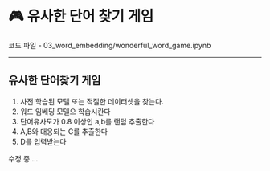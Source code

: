 

<h1>🎮 유사한 단어 찾기 게임</h1>
코드 파일 - 03_word_embedding/wonderful_word_game.ipynb

--- 

## 유사한 단어찾기 게임
1. 사전 학습된 모델 또는 적절한 데이터셋을 찾는다.
2. 워드 임베딩 모델으 학습시칸다
3. 단어유사도가 0.8 이상인  a,b를 랜덤 추출한다
4. A,B와 대응되는 C를 추출한다
5. D를 입력받는다 



수정 중 ...
